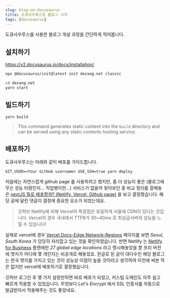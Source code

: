 ```yaml
---
slug: blog-on-docusaurus
title: 도큐사우루스로 블로그 시작
tags: [docusaurus]
---
```


도큐사우루스를 사용한 블로그 개설 과정을 간단하게 적어봅니다.

<!--truncate-->

## 설치하기
https://v2.docusaurus.io/docs/installation/

```sh
npx @docusaurus/init@latest init dezang.net classic

cd dezang.net
yarn start
```

## 빌드하기

```console
yarn build
```

> This command generates static content into the `build` directory and can be served using any static contents hosting service.

## 배포하기

도큐사우루스는 아래와 같이 배포를 가이드합니다. 

```console
GIT_USER=<Your GitHub username> USE_SSH=true yarn deploy
```

처음에는 자연스럽게 github page 를 사용하려고 했지만, 좀 더 성능이 좋은 (블로그에 무슨 성능 타령인지... 직업병이란...) 서비스가 없을까 찾아보던 중 비교 정리를 잘해놓은 [nextJS 뭘로 배포할까? (Netlify, Vercel, Github page)](https://taeny.dev/javascript/nextjs-with-deployment-platform/) 을 보고 결정했습니다. 해당 글에 달린 댓글이 결정에 중요한 요소가 되었는데요.

> 깃허브 Netlify에 비해 Vercel의 특장점은 유일하게 서울에 CDN이 있다는 것입니다. Vercel의 경우 국내에서 TTFB가 30~40ms 로 최상급서버의 성능을 느낄 수 있습니다!

실제로 vercel에 경우 [Vercel Docs-Edge Network-Regions](https://vercel.com/docs/edge-network/regions) 페이지를 보면 _Seoul, South Korea_ 가 당당히 자리잡고 있는 것을 확인하였습니다. 반면 Netlify 는 [Netlify for Business](https://www.netlify.com/enterprise/) 플랜에만 _27 global edge locations_ 라고 명시해놓았을 뿐 프리 버전에 엣지가 어디에 몇 개인지는 비공개로 해놓았죠. 한글로 된 글이 대다수인 해당 블로그는 한국 엣지를 가지고 있는 것이 성능상 이점이 높을 것이라고 생각하여 이전에 써본 적은 없지만 vercel에 배포하기로 결정했습니다.

깃허브 로그인 후 몇 가지 설정만하면 바로 배포가 되었고, 커스텀 도메인도 아주 쉽고 빠르게 적용할 수 있었습니다. 무엇보다 _Let's Encrypt_ 에서 SSL 인증서를 자동으로 발급받아서 적용해주는 것도 좋았네요.
